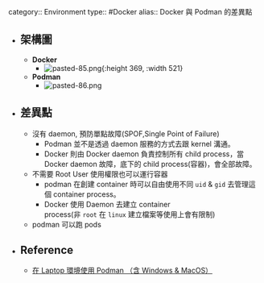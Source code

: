 category:: Environment
type:: #Docker
alias:: Docker 與 Podman 的差異點

- ## 架構圖
	- **Docker**
		- ![pasted-85.png](../assets/pasted-85_1676044478375_0.png){:height 369, :width 521}
	- **Podman**
		- ![pasted-86.png](../assets/pasted-86_1676044521027_0.png)
- ## 差異點
	- 沒有 daemon, 預防單點故障(SPOF,Single Point of Failure)
		- Podman 並不是透過 daemon 服務的方式去跟 kernel 溝通。
		- Docker 則由 Docker daemon 負責控制所有 child process，當 Docker daemon 故障，底下的 child process(容器)，會全部故障。
	- 不需要 Root User 使用權限也可以運行容器
		- podman 在創建 container 時可以自由使用不同 `uid` & `gid` 去管理這個 container process。
		- Docker 使用 Daemon 去建立 container process(非 `root` 在 `linux` 建立檔案等使用上會有限制)
	- podman 可以跑 pods
- ## Reference
	- [在 Laptop 環境使用 Podman （含 Windows & MacOS）](https://www.osarea.com/%E5%9C%A8-laptop-%E7%92%B0%E5%A2%83%E4%BD%BF%E7%94%A8-podman-%EF%BC%88%E5%90%AB-windows-macos%EF%BC%89)